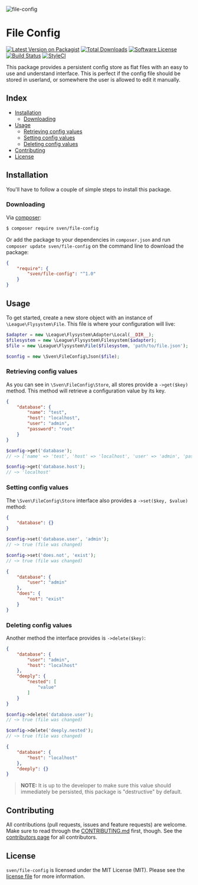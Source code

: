 ![file-config](:hero)

# File Config

[![Latest Version on Packagist][ico-version]][link-packagist]
[![Total Downloads][ico-downloads]][link-downloads]
[![Software License][ico-license]](LICENSE.md)
[![Build Status][ico-circleci]][link-circleci]
[![StyleCI][ico-styleci]][link-styleci]

This package provides a persistent config store as flat files with an easy
to use and understand interface. This is perfect if the config file should
be stored in userland, or somewhere the user is allowed to edit it manually.

## Index
- [Installation](#installation)
  - [Downloading](#downloading)
- [Usage](#usage)
  - [Retrieving config values](#retrieving-config-values)
  - [Setting config values](#setting-config-values)
  - [Deleting config values](#deleting-config-values)
- [Contributing](#contributing)
- [License](#license)

## Installation
You'll have to follow a couple of simple steps to install this package.

### Downloading
Via [composer](http://getcomposer.org):

```bash
$ composer require sven/file-config
```

Or add the package to your dependencies in `composer.json` and run
`composer update sven/file-config` on the command line to download
the package:

```json
{
    "require": {
        "sven/file-config": "^1.0"
    }
}
```

## Usage
To get started, create a new store object with an instance of `\League\Flysystem\File`. 
This file is where your configuration will live:

```php
$adapter = new \League\Flysystem\Adapter\Local(__DIR__);
$filesystem = new \League\Flysystem\Filesystem($adapter);
$file = new \League\Flysystem\File($filesystem, 'path/to/file.json');

$config = new \Sven\FileConfig\Json($file);
```

### Retrieving config values
As you can see in `\Sven\FileConfig\Store`, all stores provide a `->get($key)` method.
This method will retrieve a configuration value by its key.

```json
{
    "database": {
        "name": "test",
        "host": "localhost",
        "user": "admin",
        "password": "root"
    }
}
```

```php
$config->get('database'); 
// ~> ['name' => 'test', 'host' => 'localhost', 'user' => 'admin', 'password' => root']

$config->get('database.host'); 
// ~> 'localhost'
```

### Setting config values
The `\Sven\FileConfig\Store` interface also provides a `->set($key, $value)` method:

```json
{
    "database": {}
}
```

```php
$config->set('database.user', 'admin');
// ~> true (file was changed)

$config->set('does.not', 'exist');
// ~> true (file was changed)
```

```json
{
    "database": {
        "user": "admin"
    },
    "does": {
        "not": "exist"
    }
}
```

### Deleting config values
Another method the interface provides is `->delete($key)`:

```json
{
    "database": {
        "user": "admin",
        "host": "localhost"
    },
    "deeply": {
        "nested": [
            "value"
        ]
    }
}
```

```php
$config->delete('database.user');
// ~> true (file was changed)

$config->delete('deeply.nested');
// ~> true (file was changed)
```

```json
{
    "database": {
        "host": "localhost"
    },
    "deeply": {}
}
```

> **NOTE:** It is up to the developer to make sure this value should immediately be
persisted, this package is "destructive" by default.

## Contributing
All contributions (pull requests, issues and feature requests) are
welcome. Make sure to read through the [CONTRIBUTING.md](CONTRIBUTING.md) first,
though. See the [contributors page](../../graphs/contributors) for all contributors.

## License
`sven/file-config` is licensed under the MIT License (MIT). Please see the
[license file](LICENSE.md) for more information.

[ico-version]: https://img.shields.io/packagist/v/sven/file-config.svg?style=flat-square
[ico-license]: https://img.shields.io/badge/license-MIT-green.svg?style=flat-square
[ico-downloads]: https://img.shields.io/packagist/dt/sven/file-config.svg?style=flat-square
[ico-circleci]: https://img.shields.io/circleci/project/github/svenluijten/file-config.svg?style=flat-square
[ico-styleci]: https://styleci.io/repos/:styleci/shield

[link-packagist]: https://packagist.org/packages/sven/file-config
[link-downloads]: https://packagist.org/packages/sven/file-config
[link-circleci]: https://circleci.com/gh/svenluijten/file-config
[link-styleci]: https://styleci.io/repos/:styleci
